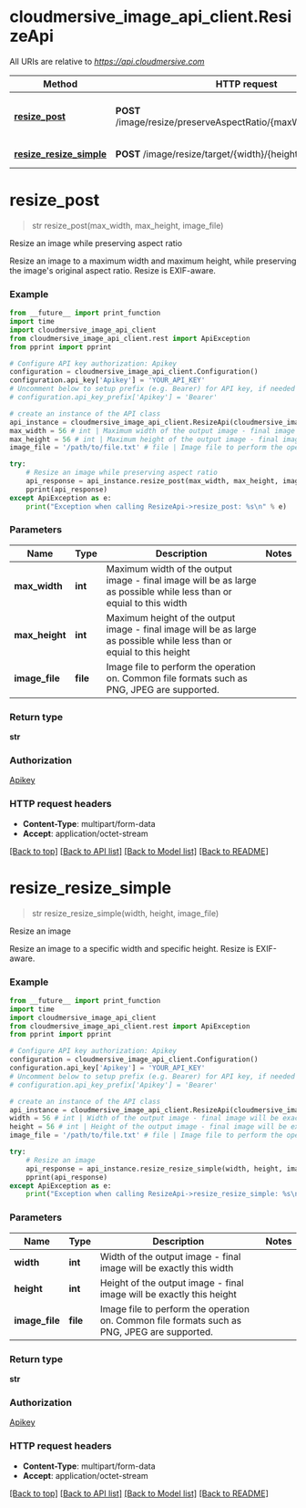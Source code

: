 # cloudmersive_image_api_client.ResizeApi

All URIs are relative to *https://api.cloudmersive.com*

Method | HTTP request | Description
------------- | ------------- | -------------
[**resize_post**](ResizeApi.md#resize_post) | **POST** /image/resize/preserveAspectRatio/{maxWidth}/{maxHeight} | Resize an image while preserving aspect ratio
[**resize_resize_simple**](ResizeApi.md#resize_resize_simple) | **POST** /image/resize/target/{width}/{height} | Resize an image


# **resize_post**
> str resize_post(max_width, max_height, image_file)

Resize an image while preserving aspect ratio

Resize an image to a maximum width and maximum height, while preserving the image's original aspect ratio.  Resize is EXIF-aware.

### Example
```python
from __future__ import print_function
import time
import cloudmersive_image_api_client
from cloudmersive_image_api_client.rest import ApiException
from pprint import pprint

# Configure API key authorization: Apikey
configuration = cloudmersive_image_api_client.Configuration()
configuration.api_key['Apikey'] = 'YOUR_API_KEY'
# Uncomment below to setup prefix (e.g. Bearer) for API key, if needed
# configuration.api_key_prefix['Apikey'] = 'Bearer'

# create an instance of the API class
api_instance = cloudmersive_image_api_client.ResizeApi(cloudmersive_image_api_client.ApiClient(configuration))
max_width = 56 # int | Maximum width of the output image - final image will be as large as possible while less than or equial to this width
max_height = 56 # int | Maximum height of the output image - final image will be as large as possible while less than or equial to this height
image_file = '/path/to/file.txt' # file | Image file to perform the operation on.  Common file formats such as PNG, JPEG are supported.

try:
    # Resize an image while preserving aspect ratio
    api_response = api_instance.resize_post(max_width, max_height, image_file)
    pprint(api_response)
except ApiException as e:
    print("Exception when calling ResizeApi->resize_post: %s\n" % e)
```

### Parameters

Name | Type | Description  | Notes
------------- | ------------- | ------------- | -------------
 **max_width** | **int**| Maximum width of the output image - final image will be as large as possible while less than or equial to this width | 
 **max_height** | **int**| Maximum height of the output image - final image will be as large as possible while less than or equial to this height | 
 **image_file** | **file**| Image file to perform the operation on.  Common file formats such as PNG, JPEG are supported. | 

### Return type

**str**

### Authorization

[Apikey](../README.md#Apikey)

### HTTP request headers

 - **Content-Type**: multipart/form-data
 - **Accept**: application/octet-stream

[[Back to top]](#) [[Back to API list]](../README.md#documentation-for-api-endpoints) [[Back to Model list]](../README.md#documentation-for-models) [[Back to README]](../README.md)

# **resize_resize_simple**
> str resize_resize_simple(width, height, image_file)

Resize an image

Resize an image to a specific width and specific height.  Resize is EXIF-aware.

### Example
```python
from __future__ import print_function
import time
import cloudmersive_image_api_client
from cloudmersive_image_api_client.rest import ApiException
from pprint import pprint

# Configure API key authorization: Apikey
configuration = cloudmersive_image_api_client.Configuration()
configuration.api_key['Apikey'] = 'YOUR_API_KEY'
# Uncomment below to setup prefix (e.g. Bearer) for API key, if needed
# configuration.api_key_prefix['Apikey'] = 'Bearer'

# create an instance of the API class
api_instance = cloudmersive_image_api_client.ResizeApi(cloudmersive_image_api_client.ApiClient(configuration))
width = 56 # int | Width of the output image - final image will be exactly this width
height = 56 # int | Height of the output image - final image will be exactly this height
image_file = '/path/to/file.txt' # file | Image file to perform the operation on.  Common file formats such as PNG, JPEG are supported.

try:
    # Resize an image
    api_response = api_instance.resize_resize_simple(width, height, image_file)
    pprint(api_response)
except ApiException as e:
    print("Exception when calling ResizeApi->resize_resize_simple: %s\n" % e)
```

### Parameters

Name | Type | Description  | Notes
------------- | ------------- | ------------- | -------------
 **width** | **int**| Width of the output image - final image will be exactly this width | 
 **height** | **int**| Height of the output image - final image will be exactly this height | 
 **image_file** | **file**| Image file to perform the operation on.  Common file formats such as PNG, JPEG are supported. | 

### Return type

**str**

### Authorization

[Apikey](../README.md#Apikey)

### HTTP request headers

 - **Content-Type**: multipart/form-data
 - **Accept**: application/octet-stream

[[Back to top]](#) [[Back to API list]](../README.md#documentation-for-api-endpoints) [[Back to Model list]](../README.md#documentation-for-models) [[Back to README]](../README.md)

